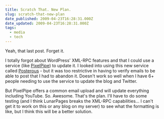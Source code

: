 ```yaml
---
title: Scratch That. New Plan.
slug: scratch-that-new-plan
date_published: 2009-04-23T16:28:31.000Z
date_updated: 2009-04-23T16:28:31.000Z
tags:
  - media
  - tech
---
```


Yeah, that last post. Forget it.

I totally forgot about WordPress' XML-RPC features and that I could use a service (like [PixelPipe](http://pixelpipe.com)) to update it. I looked into using this new service called [Posterous](http://posterous.com) - but it was too restrictive in having to verify emails to be able to post that I had to abandon it. Doesn't work so well when I have 6+ people needing to use the service to update the blog and Twitter.

But PixelPipe offers a common email upload and will update everything including YouTube. So. Awesome. That's the plan. I'll have to do some testing (and I think LunarPages breaks the XML-RPC capabilities... I can't get it to work on this or any blog on my server) to see what the formatting is like, but I think this will be a better solution.
